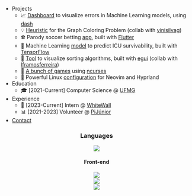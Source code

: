 
- Projects
  - 📈 [Dashboard](https://github.com/igorlfs/poc-code) to visualize errors in Machine Learning models, using [dash](https://dash.plotly.com/)
  - 💡 [Heuristic](https://github.com/igorlfs/hm-proj) for the Graph Coloring Problem (collab with [vinisilvag](https://github.com/vinisilvag))
  - ⚽ Parody soccer betting [app](https://github.com/igorlfs/NoBet), built with [Flutter](https://flutter.dev/)
  - 🤖 Machine Learning [model](https://github.com/igorlfs/ml#projeto) to predict ICU survivability, built with [TensorFlow](https://www.tensorflow.org/)
  - 📶 [Tool](https://github.com/igorlfs/sorting-visualizer) to visualize sorting algorithms, built with [egui](https://www.egui.rs/) (collab with [lframosferreira](https://github.com/lframosferreira))
  - 👾 [A bunch of games](https://github.com/igorlfs?tab=repositories&q=ncurses&type=&language=&sort=) using [ncurses](https://invisible-island.net/ncurses/)
  - 🐧 Powerful Linux [configuration](https://github.com/igorlfs/dotfiles) for Neovim and Hyprland
- Education
  - 🎓 [2021-Current] Computer Science @ [UFMG](https://ufmg.br/)
- Experience
  - 💬 [2023-Current] Intern @ [WhiteWall](https://whitewall.dev/)
  - 📊 [2021-2023] Volunteer @ [PiJúnior](https://www.pijunior.com.br/)
- [Contact](mailto:igorlafarsi@gmail.com)

<div align="center">
  <h3>Languages</h3>
  <img src="https://go-skill-icons.vercel.app/api/icons?i=py,ts,c,cpp,rust">
  <h4>Front-end</h4>
  <img src="https://go-skill-icons.vercel.app/api/icons?i=svelte,tailwind">
  <br>
  <img src="https://github-readme-stats.vercel.app/api?username=igorlfs&show_icons=true&theme=dark" />
  <br>
  <img src="https://github-readme-stats.vercel.app/api/top-langs/?username=igorlfs&theme=dark&hide=jupyter%20notebook&exclude_repo=basic-minecraft-modding" />
</div>
